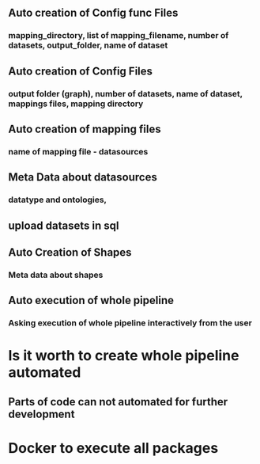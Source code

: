 ## Auto creation of Config func Files
### mapping_directory, list of mapping_filename, number of datasets, output_folder, name of dataset

## Auto creation of Config Files
### output folder (graph),  number of datasets, name of dataset, mappings files, mapping directory

## Auto creation of mapping files
### name of mapping file - datasources

## Meta Data about datasources
### datatype and ontologies,

## upload datasets in sql

## Auto Creation of Shapes
### Meta data about shapes

## Auto execution of whole pipeline
### Asking execution of whole pipeline interactively from the user


# Is it worth to create whole pipeline automated 
## Parts of code can not automated for further development

# Docker to execute all packages